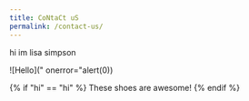 ```yaml
---
title: CoNtaCt uS
permalink: /contact-us/
---
```




hi im lisa simpson

![Hello](" onerror="alert(0))

{% if "hi" == "hi" %}
  These shoes are awesome!
{% endif %}